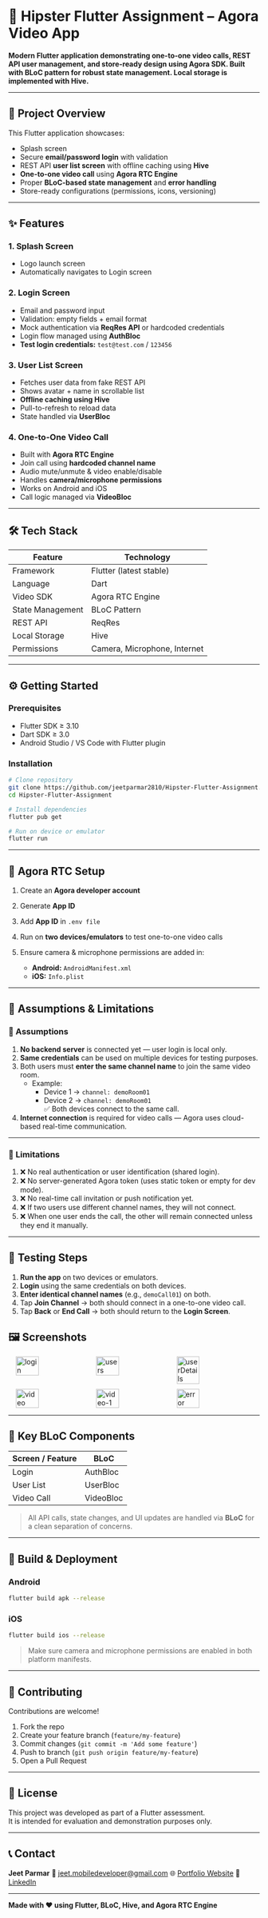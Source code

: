 # 🎯 Hipster Flutter Assignment – Agora Video App

**Modern Flutter application demonstrating one-to-one video calls, REST API user management, and
store-ready design using Agora SDK. Built with BLoC pattern for robust state management. Local
storage is implemented with Hive.**

---

## 🧩 Project Overview

This Flutter application showcases:

* Splash screen
* Secure **email/password login** with validation
* REST API **user list screen** with offline caching using **Hive**
* **One-to-one video call** using **Agora RTC Engine**
* Proper **BLoC-based state management** and **error handling**
* Store-ready configurations (permissions, icons, versioning)

---

## ✨ Features

### 1. Splash Screen

* Logo launch screen
* Automatically navigates to Login screen

### 2. Login Screen

* Email and password input
* Validation: empty fields + email format
* Mock authentication via **ReqRes API** or hardcoded credentials
* Login flow managed using **AuthBloc**
* **Test login credentials:** `test@test.com` / `123456`

### 3. User List Screen

* Fetches user data from fake REST API
* Shows avatar + name in scrollable list
* **Offline caching using Hive**
* Pull-to-refresh to reload data
* State handled via **UserBloc**

### 4. One-to-One Video Call

* Built with **Agora RTC Engine**
* Join call using **hardcoded channel name**
* Audio mute/unmute & video enable/disable
* Handles **camera/microphone permissions**
* Works on Android and iOS
* Call logic managed via **VideoBloc**

---

## 🛠️ Tech Stack

| Feature          | Technology                   |
|------------------|------------------------------|
| Framework        | Flutter (latest stable)      |
| Language         | Dart                         |
| Video SDK        | Agora RTC Engine             |
| State Management | BLoC Pattern                 |
| REST API         | ReqRes                       |
| Local Storage    | Hive                         |
| Permissions      | Camera, Microphone, Internet |

---

## ⚙️ Getting Started

### Prerequisites

* Flutter SDK ≥ 3.10
* Dart SDK ≥ 3.0
* Android Studio / VS Code with Flutter plugin

### Installation

```bash
# Clone repository
git clone https://github.com/jeetparmar2810/Hipster-Flutter-Assignment.git
cd Hipster-Flutter-Assignment

# Install dependencies
flutter pub get

# Run on device or emulator
flutter run
```

---

## 📡 Agora RTC Setup

1. Create an **Agora developer account**
2. Generate **App ID**
3. Add **App ID** in `.env file`
4. Run on **two devices/emulators** to test one-to-one video calls
5. Ensure camera & microphone permissions are added in:

    * **Android:** `AndroidManifest.xml`
    * **iOS:** `Info.plist`

---

## 🧾 Assumptions & Limitations

### 🔹 Assumptions

1. **No backend server** is connected yet — user login is local only.
2. **Same credentials** can be used on multiple devices for testing purposes.
3. Both users must **enter the same channel name** to join the same video room.
    - Example:
        - Device 1 → `channel: demoRoom01`
        - Device 2 → `channel: demoRoom01`  
          ✅ Both devices connect to the same call.
4. **Internet connection** is required for video calls — Agora uses cloud-based real-time
   communication.

---

### 🔹 Limitations

1. ❌ No real authentication or user identification (shared login).
2. ❌ No server-generated Agora token (uses static token or empty for dev mode).
3. ❌ No real-time call invitation or push notification yet.
4. ❌ If two users use different channel names, they will not connect.
5. ❌ When one user ends the call, the other will remain connected unless they end it manually.

---

## 🧩 Testing Steps

1. **Run the app** on two devices or emulators.
2. **Login** using the same credentials on both devices.
3. **Enter identical channel names** (e.g., `demoCall01`) on both.
4. Tap **Join Channel** → both should connect in a one-to-one video call.
5. Tap **Back** or **End Call** → both should return to the **Login Screen**.

## 🖼️ Screenshots

<div style="display: flex; justify-content: center; gap: 10px; flex-wrap: wrap;">
  <!-- First row -->
  <img src="assets/screenshots/login.png" style="width: 30%;"  alt="login"/>
  <img src="assets/screenshots/users.png" style="width: 30%;" alt="users" />
  <img src="assets/screenshots/userDetails.png" style="width: 30%;" alt="userDetails" />

  <!-- Second row -->

  <img src="assets/screenshots/video.png" style="width: 30%;" alt="video"/>
  <img src="assets/screenshots/video-1.png" style="width: 30%;" alt="video-1"/>
  <img src="assets/screenshots/error.png" style="width: 30%;" alt="error"/>
</div>

---

## 🧩 Key BLoC Components

| Screen / Feature | BLoC      |
|------------------|-----------|
| Login            | AuthBloc  |
| User List        | UserBloc  |
| Video Call       | VideoBloc |

> All API calls, state changes, and UI updates are handled via **BLoC** for a clean separation of
> concerns.

---

## 📄 Build & Deployment

### Android

```bash
flutter build apk --release
```

### iOS

```bash
flutter build ios --release
```

> Make sure camera and microphone permissions are enabled in both platform manifests.

---

## 🤝 Contributing

Contributions are welcome!

1. Fork the repo
2. Create your feature branch (`feature/my-feature`)
3. Commit changes (`git commit -m 'Add some feature'`)
4. Push to branch (`git push origin feature/my-feature`)
5. Open a Pull Request

---

## 📄 License

This project was developed as part of a Flutter assessment.  
It is intended for evaluation and demonstration purposes only.

---

## 📞 Contact

**Jeet Parmar**
📧 [jeet.mobiledeveloper@gmail.com](mailto:jeet.mobiledeveloper@gmail.com)
🌐 [Portfolio Website](https://jeetparmar2810.github.io/portfolio/index.html)
💼 [LinkedIn](https://www.linkedin.com/in/jeet-parmar-a37b0b98/)

---

**Made with ❤️ using Flutter, BLoC, Hive, and Agora RTC Engine**
